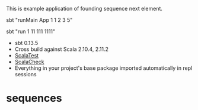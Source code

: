 This is example application of founding sequence next element.

sbt "runMain App 1 1 2 3 5"

sbt "run 1 11 111 1111"

* sbt 0.13.5
* Cross build against Scala 2.10.4, 2.11.2
* [ScalaTest](http://www.scalatest.org/)
* [ScalaCheck](http://www.scalacheck.org/)
* Everything in your project's base package imported automatically in repl sessions
# sequences
